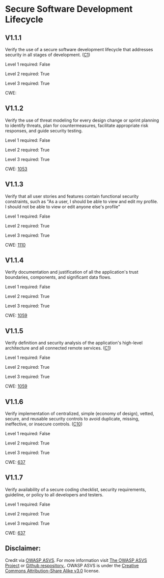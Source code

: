 #  Secure Software Development Lifecycle
## V1.1.1
Verify the use of a secure software development lifecycle that addresses security in all stages of development. ([C1](https://owasp.org/www-project-proactive-controls/#div-numbering))
Level 1 required: False
Level 2 required: True
Level 3 required: True
CWE: [](https://cwe.mitre.org/data/definitions/)
## V1.1.2
Verify the use of threat modeling for every design change or sprint planning to identify threats, plan for countermeasures, facilitate appropriate risk responses, and guide security testing.
Level 1 required: False
Level 2 required: True
Level 3 required: True
CWE: [1053](https://cwe.mitre.org/data/definitions/1053)
## V1.1.3
Verify that all user stories and features contain functional security constraints, such as "As a user, I should be able to view and edit my profile. I should not be able to view or edit anyone else's profile"
Level 1 required: False
Level 2 required: True
Level 3 required: True
CWE: [1110](https://cwe.mitre.org/data/definitions/1110)
## V1.1.4
Verify documentation and justification of all the application's trust boundaries, components, and significant data flows.
Level 1 required: False
Level 2 required: True
Level 3 required: True
CWE: [1059](https://cwe.mitre.org/data/definitions/1059)
## V1.1.5
Verify definition and security analysis of the application's high-level architecture and all connected remote services. ([C1](https://owasp.org/www-project-proactive-controls/#div-numbering))
Level 1 required: False
Level 2 required: True
Level 3 required: True
CWE: [1059](https://cwe.mitre.org/data/definitions/1059)
## V1.1.6
Verify implementation of centralized, simple (economy of design), vetted, secure, and reusable security controls to avoid duplicate, missing, ineffective, or insecure controls. ([C10](https://owasp.org/www-project-proactive-controls/#div-numbering))
Level 1 required: False
Level 2 required: True
Level 3 required: True
CWE: [637](https://cwe.mitre.org/data/definitions/637)
## V1.1.7
Verify availability of a secure coding checklist, security requirements, guideline, or policy to all developers and testers.
Level 1 required: False
Level 2 required: True
Level 3 required: True
CWE: [637](https://cwe.mitre.org/data/definitions/637)

## Disclaimer:
Credit via [OWASP ASVS](https://owasp.org/www-project-application-security-verification-standard/). For more information visit [The OWASP ASVS Project](https://owasp.org/www-project-application-security-verification-standard/) or [Github respository.](https://github.com/OWASP/ASVS). OWASP ASVS is under the [Creative Commons Attribution-Share Alike v3.0](https://creativecommons.org/licenses/by-sa/3.0/) license.
